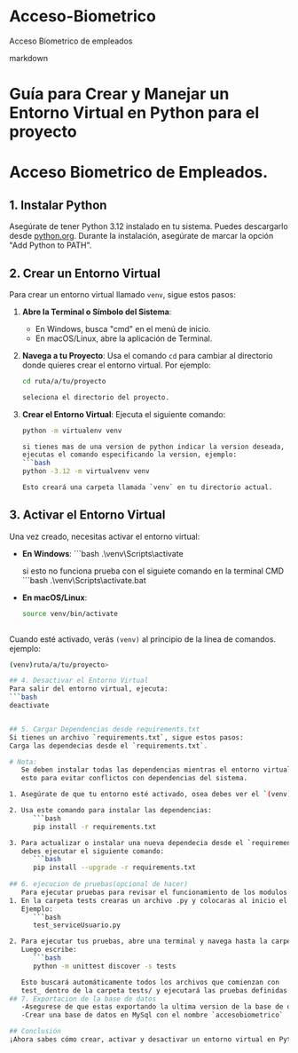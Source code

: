 # Acceso-Biometrico
 Acceso Biometrico de empleados

markdown
# Guía para Crear y Manejar un Entorno Virtual en Python para el proyecto 
# Acceso Biometrico de Empleados.

## 1. Instalar Python
Asegúrate de tener Python 3.12 instalado en tu sistema. Puedes descargarlo desde [python.org](https://www.python.org/downloads/). 
Durante la instalación, asegúrate de marcar la opción "Add Python to PATH".

## 2. Crear un Entorno Virtual
Para crear un entorno virtual llamado `venv`, sigue estos pasos:

1. **Abre la Terminal o Símbolo del Sistema**:
   - En Windows, busca "cmd" en el menú de inicio.
   - En macOS/Linux, abre la aplicación de Terminal.

2. **Navega a tu Proyecto**:
   Usa el comando `cd` para cambiar al directorio donde quieres crear el entorno virtual. Por ejemplo:
   ```bash
   cd ruta/a/tu/proyecto

   seleciona el directorio del proyecto.
   

3. **Crear el Entorno Virtual**:
   Ejecuta el siguiente comando:
   ```bash
   python -m virtualenv venv
   
   si tienes mas de una version de python indicar la version deseada, preferible la mas reciente, 
   ejecutas el comando especificando la version, ejemplo:
   ```bash
   python -3.12 -m virtualvenv venv
   
   Esto creará una carpeta llamada `venv` en tu directorio actual.

## 3. Activar el Entorno Virtual
Una vez creado, necesitas activar el entorno virtual:

   * **En Windows**:
         ```bash
         .\venv\Scripts\activate
   
      si esto no funciona prueba con el siguiete comando en la terminal CMD
         ```bash 
         .\venv\Scripts\activate.bat

   * **En macOS/Linux**:
      ````bash
      source venv/bin/activate
   

Cuando esté activado, verás `(venv)` al principio de la línea de comandos.
ejemplo:
   ```bash
   (venv)ruta/a/tu/proyecto>

## 4. Desactivar el Entorno Virtual
Para salir del entorno virtual, ejecuta:
   ```bash
   deactivate


## 5. Cargar Dependencias desde requirements.txt
   Si tienes un archivo `requirements.txt`, sigue estos pasos:
   Carga las dependecias desde el `requirements.txt`.

   # Nota:
      Se deben instalar todas las dependencias mientras el entorno virtual esta encendido,
      esto para evitar conflictos con dependencias del sistema.

   1. Asegúrate de que tu entorno esté activado, osea debes ver el `(venv)` al principio de la linea de comandos.

   2. Usa este comando para instalar las dependencias:
         ```bash
         pip install -r requirements.txt

   3. Para actualizar o instalar una nueva dependecia desde el `requirements.txt`, 
      debes ejecutar el siguiente comando:
         ```bash
         pip install --upgrade -r requirements.txt
      
   ## 6. ejecucion de pruebas(opcional de hacer)
      Para ejecutar pruebas para revisar el funcionamiento de los modulos puedes seguir los siguientes pasos
   1. En la carpeta tests crearas un archivo .py y colocaras al inicio el prefijo (`test_`),
      Ejemplo:
         ```bash
         test_serviceUsuario.py

   2. Para ejecutar tus pruebas, abre una terminal y navega hasta la carpeta principal de tu proyecto. 
      Luego escribe:
         ```bash
         python -m unittest discover -s tests

      Esto buscará automáticamente todos los archivos que comienzan con 
      test_ dentro de la carpeta tests/ y ejecutará las pruebas definidas.
   ## 7. Exportacion de la base de datos
      -Asegurese de que estas exportando la ultima version de la base de datos
      -Crear una base de datos en MySql con el nombre `accesobiometrico`

## Conclusión
¡Ahora sabes cómo crear, activar y desactivar un entorno virtual en Python, así como cargar dependencias desde un archivo `requirements.txt`! Tambien los pasos para importar la base de datos de manera local.
